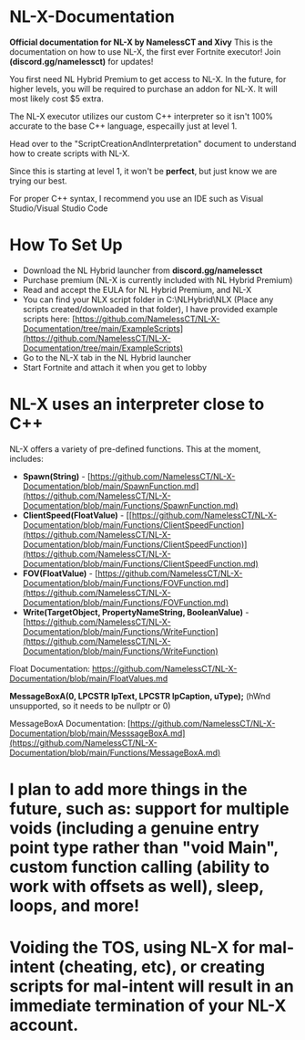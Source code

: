 # NL-X-Documentation
**Official documentation for NL-X by NamelessCT and Xivy**
This is the documentation on how to use NL-X, the first ever Fortnite executor! Join **(discord.gg/namelessct)** for updates!

You first need NL Hybrid Premium to get access to NL-X. In the future, for higher levels, you will be required to purchase an addon for NL-X. It will most likely cost $5 extra.

The NL-X executor utilizes our custom C++ interpreter so it isn't 100% accurate to the base C++ language, especailly just at level 1.

Head over to the "ScriptCreationAndInterpretation" document to understand how to create scripts with NL-X.

Since this is starting at level 1, it won't be **perfect**, but just know we are trying our best.

For proper C++ syntax, I recommend you use an IDE such as Visual Studio/Visual Studio Code

# How To Set Up
- Download the NL Hybrid launcher from **discord.gg/namelessct**
- Purchase premium (NL-X is currently included with NL Hybrid Premium)
- Read and accept the EULA for NL Hybrid Premium, and NL-X
- You can find your NLX script folder in C:\NLHybrid\NLX (Place any scripts created/downloaded in that folder), I have provided example scripts here: [https://github.com/NamelessCT/NL-X-Documentation/tree/main/ExampleScripts](https://github.com/NamelessCT/NL-X-Documentation/tree/main/ExampleScripts)
- Go to the NL-X tab in the NL Hybrid launcher
- Start Fortnite and attach it when you get to lobby

# NL-X uses an interpreter close to C++ 

NL-X offers a variety of pre-defined functions. This at the moment, includes:

- **Spawn(String)** - [https://github.com/NamelessCT/NL-X-Documentation/blob/main/SpawnFunction.md](https://github.com/NamelessCT/NL-X-Documentation/blob/main/Functions/SpawnFunction.md)
- **ClientSpeed(FloatValue)** - [[https://github.com/NamelessCT/NL-X-Documentation/blob/main/Functions/ClientSpeedFunction](https://github.com/NamelessCT/NL-X-Documentation/blob/main/Functions/ClientSpeedFunction)](https://github.com/NamelessCT/NL-X-Documentation/blob/main/Functions/ClientSpeedFunction.md)
- **FOV(FloatValue)** - [https://github.com/NamelessCT/NL-X-Documentation/blob/main/Functions/FOVFunction.md](https://github.com/NamelessCT/NL-X-Documentation/blob/main/Functions/FOVFunction.md)
- **Write(TargetObject, PropertyNameString, BooleanValue)** - [https://github.com/NamelessCT/NL-X-Documentation/blob/main/Functions/WriteFunction](https://github.com/NamelessCT/NL-X-Documentation/blob/main/Functions/WriteFunction)

Float Documentation: https://github.com/NamelessCT/NL-X-Documentation/blob/main/FloatValues.md

**MessageBoxA(0, LPCSTR  lpText, LPCSTR  lpCaption, uType);** (hWnd unsupported, so it needs to be nullptr or 0)

MessageBoxA Documentation: [https://github.com/NamelessCT/NL-X-Documentation/blob/main/MesssageBoxA.md](https://github.com/NamelessCT/NL-X-Documentation/blob/main/Functions/MessageBoxA.md)

# I plan to add more things in the future, such as: support for multiple voids (including a genuine entry point type rather than "void Main", custom function calling (ability to work with offsets as well), sleep, loops, and more!

# Voiding the TOS, using NL-X for mal-intent (cheating, etc), or creating scripts for mal-intent will result in an immediate termination of your NL-X account.
